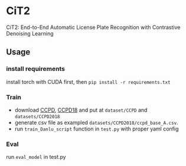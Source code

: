 # CiT2
CiT2: End-to-End Automatic License Plate Recognition with Contrastive Denoising Learning
## Usage
### install requirements
install torch with CUDA first, then 
`pip install -r requirements.txt`
### Train 

- download [CCPD](https://github.com/detectRecog/CCPD), [CCPD18](https://github.com/tomorrow1210/CCPD) and put at `dataset/CCPD` and `datasets/CCPD2018` 
- generate csv file as exampled `datasets/CCPD2018/ccpd_base_A.csv`. 
- run `train_Danlu_script` function in `test.py` with proper yaml config


### Eval
run `eval_model` in test.py